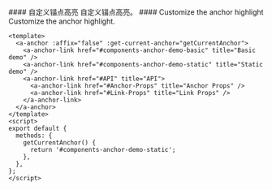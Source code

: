<cn>
#### 自定义锚点高亮
自定义锚点高亮。
</cn>

<us>
#### Customize the anchor highlight
Customize the anchor highlight.
</us>

```vue
<template>
  <a-anchor :affix="false" :get-current-anchor="getCurrentAnchor">
    <a-anchor-link href="#components-anchor-demo-basic" title="Basic demo" />
    <a-anchor-link href="#components-anchor-demo-static" title="Static demo" />
    <a-anchor-link href="#API" title="API">
      <a-anchor-link href="#Anchor-Props" title="Anchor Props" />
      <a-anchor-link href="#Link-Props" title="Link Props" />
    </a-anchor-link>
  </a-anchor>
</template>
<script>
export default {
  methods: {
    getCurrentAnchor() {
      return '#components-anchor-demo-static';
    },
  },
};
</script>
```
